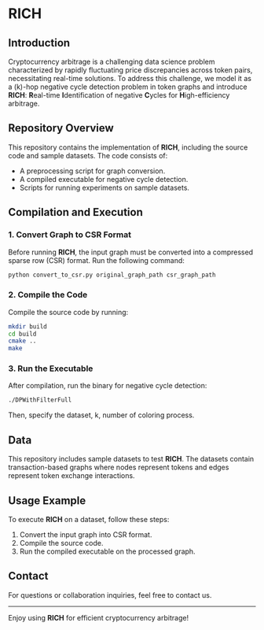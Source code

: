 # RICH

## Introduction

Cryptocurrency arbitrage is a challenging data science problem characterized by rapidly fluctuating price discrepancies across token pairs, necessitating real-time solutions. To address this challenge, we model it as a \(k\)-hop negative cycle detection problem in token graphs and introduce **RICH**: **R**eal-time **I**dentification of negative **C**ycles for **H**igh-efficiency arbitrage.


## Repository Overview

This repository contains the implementation of **RICH**, including the source code and sample datasets. The code consists of:

- A preprocessing script for graph conversion.
- A compiled executable for negative cycle detection.
- Scripts for running experiments on sample datasets.

## Compilation and Execution

### 1. Convert Graph to CSR Format

Before running **RICH**, the input graph must be converted into a compressed sparse row (CSR) format. Run the following command:

```zsh
python convert_to_csr.py original_graph_path csr_graph_path
```

### 2. Compile the Code

Compile the source code by running:

```zsh
mkdir build
cd build
cmake ..
make
```

### 3. Run the Executable

After compilation, run the binary for negative cycle detection:

```zsh
./DPWithFilterFull
```
Then, specify the dataset, k, number of coloring process. 

## Data

This repository includes sample datasets to test **RICH**. The datasets contain transaction-based graphs where nodes represent tokens and edges represent token exchange interactions.

## Usage Example

To execute **RICH** on a dataset, follow these steps:

1. Convert the input graph into CSR format.
2. Compile the source code.
3. Run the compiled executable on the processed graph.


## Contact

For questions or collaboration inquiries, feel free to contact us.

---

Enjoy using **RICH** for efficient cryptocurrency arbitrage!
